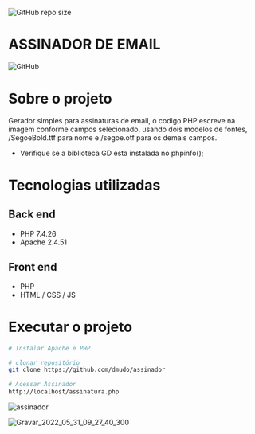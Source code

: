 ![GitHub repo size](https://img.shields.io/github/repo-size/dmudo/assinador)
# ASSINADOR DE EMAIL
![GitHub](https://img.shields.io/github/license/dmudo/assinador)

# Sobre o projeto
Gerador simples para assinaturas de email, o codigo PHP escreve na imagem conforme campos selecionado, usando dois modelos de fontes, /SegoeBold.ttf para nome e /segoe.otf para os demais campos.
 - Verifique se a biblioteca GD esta instalada no phpinfo(); 

# Tecnologias utilizadas
## Back end
 - PHP 7.4.26
 - Apache 2.4.51

## Front end
 - PHP
 - HTML / CSS / JS
 
# Executar o projeto
```bash
# Instalar Apache e PHP 

# clonar repositório
git clone https://github.com/dmudo/assinador

# Acessar Assinador
http://localhost/assinatura.php
```
![assinador](https://user-images.githubusercontent.com/12467009/171280740-5dd1c4cc-1143-4647-9bbf-01f2d6aefaaf.jpg)

![Gravar_2022_05_31_09_27_40_300](https://user-images.githubusercontent.com/12467009/171279639-544bfd43-e3da-40bd-85aa-d6276b75115c.gif)
